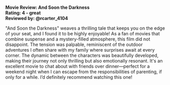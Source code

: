 **Movie Review: And Soon the Darkness**  
**Rating: 4 - great**  
**Reviewed by: @rcarter_4104**

"And Soon the Darkness" weaves a thrilling tale that keeps you on the edge of your seat, and I found it to be highly enjoyable! As a fan of movies that combine suspense and a mystery-filled atmosphere, this film did not disappoint. The tension was palpable, reminiscent of the outdoor adventures I often share with my family where surprises await at every corner. The dynamic between the characters was beautifully developed, making their journey not only thrilling but also emotionally resonant. It's an excellent movie to chat about with friends over dinner—perfect for a weekend night when I can escape from the responsibilities of parenting, if only for a while. I’d definitely recommend watching this one!